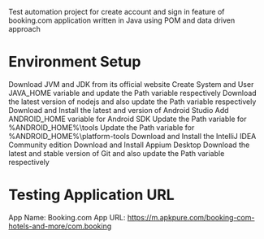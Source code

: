 Test automation project for create account and sign in feature of booking.com application written in Java using POM and data driven approach

# Environment Setup
Download JVM and JDK from its official website
Create System and User JAVA_HOME variable and update the Path variable respectively
Download the latest version of nodejs and also update the Path variable respectively
Download and Install the latest and version of Android Studio
Add ANDROID_HOME variable for Android SDK
Update the Path variable for %ANDROID_HOME%\tools
Update the Path variable for %ANDROID_HOME%\platform-tools
Download and Install the IntelliJ IDEA Community edition
Download and Install Appium Desktop
Download the latest and stable version of Git and also update the Path variable respectively

# Testing Application URL
App Name: Booking.com
App URL: https://m.apkpure.com/booking-com-hotels-and-more/com.booking
